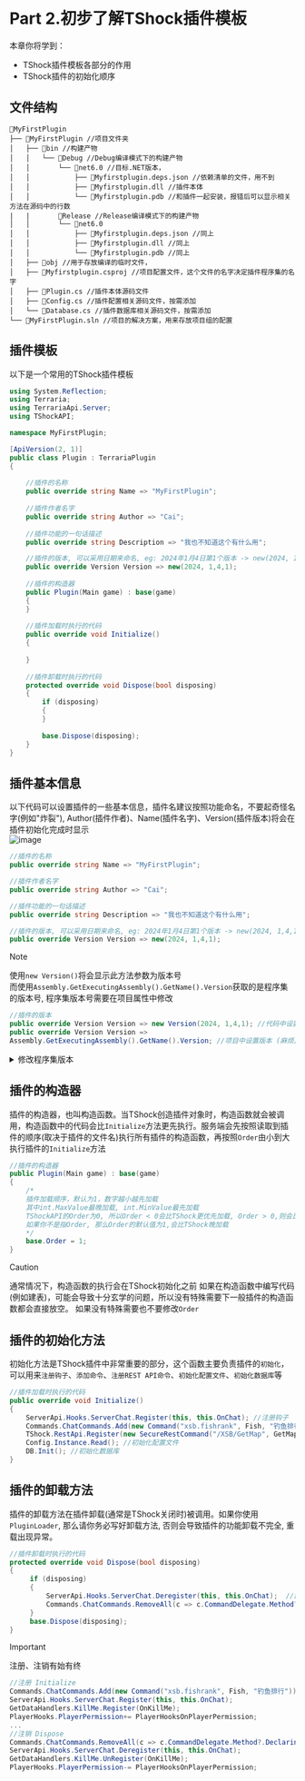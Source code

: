 # Part 2.初步了解TShock插件模板​

本章你将学到：  

- TShock插件模板各部分的作用
- TShock插件的初始化顺序

## 文件结构
```
📂MyFirstPlugin
├── 📂MyFirstPlugin //项目文件夹
│   ├── 📂bin //构建产物
│   │   └── 📂Debug //Debug编译模式下的构建产物
│   │       └── 📂net6.0 //目标.NET版本，
│   │           ├── 📜Myfirstplugin.deps.json //依赖清单的文件，用不到
│   │           ├── 📜Myfirstplugin.dll //插件本体
│   │           └── 📜Myfirstplugin.pdb //和插件一起安装，报错后可以显示相关方法在源码中的行数
|   |       📂Release //Release编译模式下的构建产物
│   │       └── 📂net6.0
│   │           ├── 📜Myfirstplugin.deps.json //同上
│   │           ├── 📜Myfirstplugin.dll //同上
│   │           └── 📜Myfirstplugin.pdb //同上
│   ├── 📂obj //用于存放编译的临时文件，
│   ├── 📜Myfirstplugin.csproj //项目配置文件，这个文件的名字决定插件程序集的名字
│   ├── 📜Plugin.cs //插件本体源码文件
│   ├── 📜Config.cs //插件配置相关源码文件，按需添加
│   └── 📜Database.cs //插件数据库相关源码文件，按需添加
└── 📜MyFirstPlugin.sln //项目的解决方案，用来存放项目组的配置
```

## 插件模板​
以下是一个常用的TShock插件模板
```csharp
using System.Reflection;
using Terraria;
using TerrariaApi.Server;
using TShockAPI;

namespace MyFirstPlugin;

[ApiVersion(2, 1)]
public class Plugin : TerrariaPlugin 
{
    
    //插件的名称
    public override string Name => "MyFirstPlugin";
    
    //插件作者名字
    public override string Author => "Cai";
    
    //插件功能的一句话描述
    public override string Description => "我也不知道这个有什么用"; 

    //插件的版本, 可以采用日期来命名, eg: 2024年1月4日第1个版本 -> new(2024, 1,4,1)
    public override Version Version => new(2024, 1,4,1);
    
    //插件的构造器
    public Plugin(Main game) : base(game) 
    {
    }
    
    //插件加载时执行的代码
    public override void Initialize()
    {
        
    }
        
    //插件卸载时执行的代码
    protected override void Dispose(bool disposing)
    {
        if (disposing)
        {
        }
        
        base.Dispose(disposing);
    }
}
```


## 插件基本信息​
以下代码可以设置插件的一些基本信息，插件名建议按照功能命名，不要起奇怪名字(例如"炸裂"), Author(插件作者)、Name(插件名字)、Version(插件版本)将会在插件初始化完成时显示  
![image](https://github.com/user-attachments/assets/be546207-ea31-43c9-b26e-4114c8d9ed51)
```csharp
//插件的名称
public override string Name => "MyFirstPlugin";

//插件作者名字
public override string Author => "Cai";

//插件功能的一句话描述
public override string Description => "我也不知道这个有什么用"; 

//插件的版本, 可以采用日期来命名, eg: 2024年1月4日第1个版本 -> new(2024, 1,4,1)
public override Version Version => new(2024, 1,4,1);
```


> [!NOTE]
> 使用`new Version()`将会显示此方法参数为版本号  
> 而使用`Assembly.GetExecutingAssembly().GetName().Version`获取的是程序集的版本号, 程序集版本号需要在项目属性中修改  
> ```csharp
> //插件的版本
> public override Version Version => new Version(2024, 1,4,1); //代码中设置版本 (推荐)
> public override Version Version =>
> Assembly.GetExecutingAssembly().GetName().Version; //项目中设置版本 (麻烦)
> ```


<details>
  <summary>修改程序集版本</summary>
    1. 右键资源管理器中的项目(这里是Myfirstplugin),然后点击属性
        <img src="https://github.com/user-attachments/assets/41c63f6d-92a9-4ec8-a7b5-4f4723b38feb" alt="img"><br>
    2. 修改程序集版本即可
        <img src="https://github.com/user-attachments/assets/e8fa0c71-122e-454e-bfa1-bb9007301105" alt="img"><br>
      
</details>



## 插件的构造器​

插件的构造器，也叫构造函数。当TShock创造插件对象时，构造函数就会被调用，构造函数中的代码会比`Initialize`方法更先执行。服务端会先按照读取到插件的顺序(取决于插件的文件名)执行所有插件的构造函数，再按照`Order`由小到大执行插件的`Initialize`方法 

```csharp
//插件的构造器
public Plugin(Main game) : base(game)
{
    /*
    插件加载顺序，默认为1，数字越小越先加载
    其中int.MaxValue最晚加载, int.MinValue最先加载
    TShockAPI的Order为0, 所以Order < 0会比TShock更优先加载, Order > 0,则会比TShock更晚加载
    如果你不是指Order, 那么Order的默认值为1,会比TShock晚加载
    */
    base.Order = 1;
}
```
> [!CAUTION]
> 通常情况下，构造函数的执行会在TShock初始化之前
> 如果在构造函数中编写代码(例如建表)，可能会导致十分玄学的问题，所以没有特殊需要下一般插件的构造函数都会直接放空。
> 如果没有特殊需要也不要修改`Order`

## 插件的初始化方法

初始化方法是TShock插件中非常重要的部分，这个函数主要负责插件的`初始化`，可以用来`注册钩子`、`添加命令`、`注册REST API命令`、`初始化配置文件`、`初始化数据库`等  

```csharp
//插件加载时执行的代码
public override void Initialize()
{
    ServerApi.Hooks.ServerChat.Register(this, this.OnChat); //注册钩子
    Commands.ChatCommands.Add(new Command("xsb.fishrank", Fish, "钓鱼排行")); //添加命令
    TShock.RestApi.Register(new SecureRestCommand("/XSB/GetMap", GetMap, "rest.xsb.admin")); //注册REST API命令
    Config.Instance.Read(); //初始化配置文件
    DB.Init(); //初始化数据库
}
```

## 插件的卸载方法
插件的卸载方法在插件卸载(通常是TShock关闭时)被调用。如果你使用`PluginLoader`, 那么请你务必写好卸载方法, 否则会导致插件的功能卸载不完全, 重载出现异常。
```csharp
//插件卸载时执行的代码
protected override void Dispose(bool disposing)
{
     if (disposing)
     {
         ServerApi.Hooks.ServerChat.Deregister(this, this.OnChat);  //卸载钩子
         Commands.ChatCommands.RemoveAll(c => c.CommandDelegate.Method?.DeclaringType?.Assembly == Assembly.GetExecutingAssembly()); //移除插件添加的命令 (这个可以卸载所有命令,推荐每个插件都使用)
     }
     base.Dispose(disposing);
}
```
> [!IMPORTANT]  
> 注册、注销有始有终  
> ```csharp
> //注册 Initialize
> Commands.ChatCommands.Add(new Command("xsb.fishrank", Fish, "钓鱼排行"));
> ServerApi.Hooks.ServerChat.Register(this, this.OnChat); 
> GetDataHandlers.KillMe.Register(OnKillMe);
> PlayerHooks.PlayerPermission+= PlayerHooksOnPlayerPermission;
> ...
> //注销 Dispose
> Commands.ChatCommands.RemoveAll(c => c.CommandDelegate.Method?.DeclaringType?.Assembly == Assembly.GetExecutingAssembly());
> ServerApi.Hooks.ServerChat.Deregister(this, this.OnChat); 
> GetDataHandlers.KillMe.UnRegister(OnKillMe);
> PlayerHooks.PlayerPermission-= PlayerHooksOnPlayerPermission;
> ```
